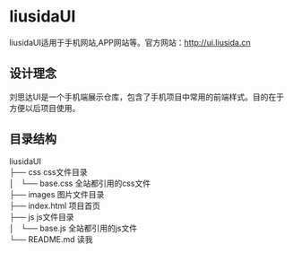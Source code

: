 liusidaUI
=============
liusidaUI适用于手机网站,APP网站等。官方网站：<a href="http://ui.liusida.cn">http://ui.liusida.cn</a>

设计理念
------------------
刘思达UI是一个手机端展示仓库，包含了手机项目中常用的前端样式。目的在于方便以后项目使用。

目录结构
------------------

liusidaUI<br/>
├── css  css文件目录<br/>
│   └── base.css  全站都引用的css文件<br/>
├── images  图片文件目录<br/>
├── index.html  项目首页<br/>
├── js  js文件目录<br/>
│   └── base.js  全站都引用的js文件<br/>
└── README.md  读我<br/>











